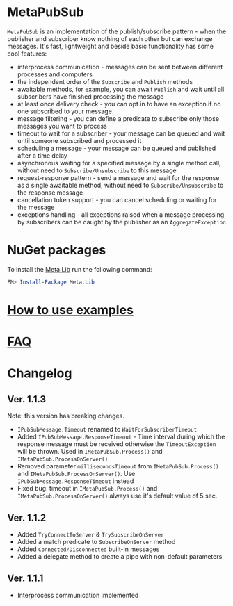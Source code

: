﻿MetaPubSub
========================

`MetaPubSub` is an implementation of the publish/subscribe pattern - when the publisher and subscriber know nothing of each other but can exchange messages. It's fast, lightweight and beside basic functionality has some cool features:

- interprocess communication - messages can be sent between different processes and computers
- the independent order of the `Subscribe` and `Publish` methods
- awaitable methods, for example, you can await `Publish` and wait until all subscribers have finished processing the message 
- at least once delivery check - you can opt in to have an exception if no one subscribed to your message
- message filtering - you can define a predicate to subscribe only those messages you want to process
- timeout to wait for a subscriber - your message can be queued and wait until someone subscribed and processed it
- scheduling a message - your message can be queued and published after a time delay
- asynchronous waiting for a specified message by a single method call, without need to `Subscribe/Unsubscribe` to this message
- request-response pattern - send a message and wait for the response as a single awaitable method, without need to `Subscribe/Unsubscribe` to the response message
- cancellation token support - you can cancel scheduling or waiting for the message
- exceptions handling - all exceptions raised when a message processing by subscribers can be caught by the publisher as an `AggregateException`

# NuGet packages

To install the [Meta.Lib](https://www.nuget.org/packages/Meta.Lib/) run the following command:
```Powershell
PM> Install-Package Meta.Lib 
```

# [How to use examples](https://github.com/dzaliznyak/Meta.Lib/wiki/HowTo)

# [FAQ](wiki/FAQ)

# Changelog

## Ver. 1.1.3

Note: this version has breaking changes.

- `IPubSubMessage.Timeout` renamed to `WaitForSubscriberTimeout`
- Added `IPubSubMessage.ResponseTimeout` - Time interval during which the response message must be received otherwise the `TimeoutException` will be thrown. Used in `IMetaPubSub.Process()` and `IMetaPubSub.ProcessOnServer()`
- Removed parameter `millisecondsTimeout` from `IMetaPubSub.Process()` and `IMetaPubSub.ProcessOnServer()`. Use `IPubSubMessage.ResponseTimeout` instead
- Fixed bug: timeout in `IMetaPubSub.Process()` and `IMetaPubSub.ProcessOnServer()` always use it's default value of 5 sec.


## Ver. 1.1.2

- Added `TryConnectToServer` & `TrySubscribeOnServer`
- Added a match predicate to `SubscribeOnServer` method
- Added `Connected/Disconnected` built-in messages
- Added a delegate method to create a pipe with non-default parameters


## Ver. 1.1.1

- Interprocess communication implemented
